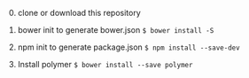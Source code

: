 




0) clone or download this repository

1) bower init to generate bower.json
```$ bower install -S```

2) npm init to generate package.json
```$ npm install --save-dev```

3) Install polymer
```$ bower install --save polymer```
